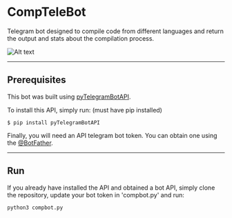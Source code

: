 # CompTeleBot
Telegram bot designed to compile code from different languages and return the output and stats about the compilation process.

![Alt text](https://image.ibb.co/kCC7G8/telegram_bot.png "Logo")
***
## **Prerequisites**

This bot was built using [pyTelegramBotAPI](https://github.com/eternnoir/pyTelegramBotAPI "pyTelegramBotAPI").

To install this API, simply run: (must have pip installed)

```
$ pip install pyTelegramBotAPI
```

Finally, you will need an API telegram bot token. You can obtain one using the [@BotFather](https://core.telegram.org/bots#botfather "BotFather").

***
## **Run**

If you already have installed the API and obtained a bot API, simply clone the repository, update your bot token in 'compbot.py' and run:

```python
python3 compbot.py
```
